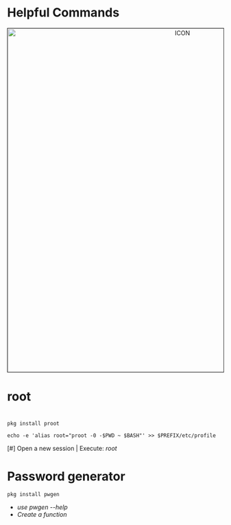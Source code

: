 # Helpful Commands
<p align="center"><img src="https://camo.githubusercontent.com/c9e94f489280055c51bbe3a177755b34132ba88b34cb949beac1ffc0a1790367/68747470733a2f2f692e696d6775722e636f6d2f384975594c526c2e6a7067" alt="ICON" align="center" border="1" width="800" height="auto"></p>


# root
#
```
pkg install proot 

echo -e 'alias root="proot -0 -$PWD ~ $BASH"' >> $PREFIX/etc/profile

```
[#]  Open a new session | Execute: *_root_*
# Password generator
```
pkg install pwgen

```
* _use pwgen --help_
* _Create a function_
```
